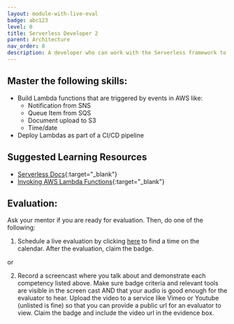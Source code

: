 ```yaml
---
layout: module-with-live-eval
badge: abc123
level: 0
title: Serverless Developer 2
parent: Architecture
nav_order: 8
description: A developer who can work with the Serverless framework to build and trigger cloud-based tasks.
---
```

## Master the following skills:

- Build Lambda functions that are triggered by events in AWS like:
  - Notification from SNS
  - Queue Item from SQS
  - Document upload to S3
  - Time/date
- Deploy Lambdas as part of a CI/CD pipeline

## Suggested Learning Resources

- [Serverless Docs](https://www.serverless.com/framework/docs/){:target="\_blank"}
- [Invoking AWS Lambda Functions](https://docs.aws.amazon.com/lambda/latest/dg/lambda-invocation.html){:target="\_blank"}

## Evaluation:

Ask your mentor if you are ready for evaluation. Then, do one of the following:

1. Schedule a live evaluation by clicking [here](https://api.logro.io/widget/appointment/codex-evals/full-stack) to find a time on the calendar. After the evaluation, claim the badge.

or

2. Record a screencast where you talk about and demonstrate each competency listed above. Make sure badge criteria and relevant tools are visible in the screen cast AND that your audio is good enough for the evaluator to hear. Upload the video to a service like Vimeo or Youtube (unlisted is fine) so that you can provide a public url for an evaluator to view. Claim the badge and include the video url in the evidence box.
